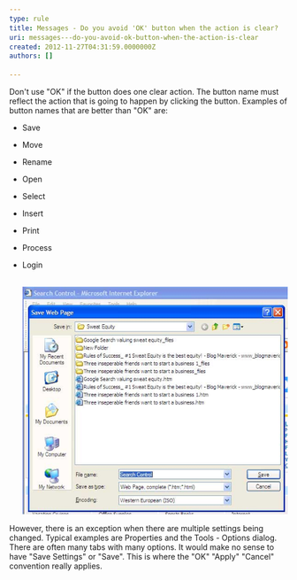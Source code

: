 ```yaml
---
type: rule
title: Messages - Do you avoid 'OK' button when the action is clear?
uri: messages---do-you-avoid-ok-button-when-the-action-is-clear
created: 2012-11-27T04:31:59.0000000Z
authors: []

---
```


Don't use "OK" if the button does one clear action. The button name must reflect the action that is going to happen by clicking the button. Examples of button names that are better than "OK" are:

- Save
- Move
- Rename
- Open
- Select
- Insert
- Print
- Process
- Login

  ​
![ Save button in action](../../assets/DontUseOpen.jpg)

However, there is an exception when there are multiple settings being changed. Typical examples are Properties and the Tools - Options dialog. There are often many tabs with many options. It would make no sense to have "Save Settings" or "Save". This is where the "OK" "Apply" "Cancel" convention really applies.
